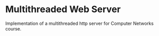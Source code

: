# Multithreaded Web Server

Implementation of a multithreaded http server for Computer Networks course.
